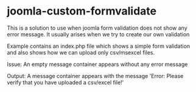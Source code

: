 # joomla-custom-formvalidate
This is a solution to use when joomla form validation does not show any error message. It usually arises when we try to create our own validation

Example contains an index.php file which shows a simple form validation and also shows how we can upload only csv/msexcel files.

Issue: An empty message container appears without any error message

Output: A message container appears with the message 'Error: Please verify that you have uploaded a csv/excel file!'
